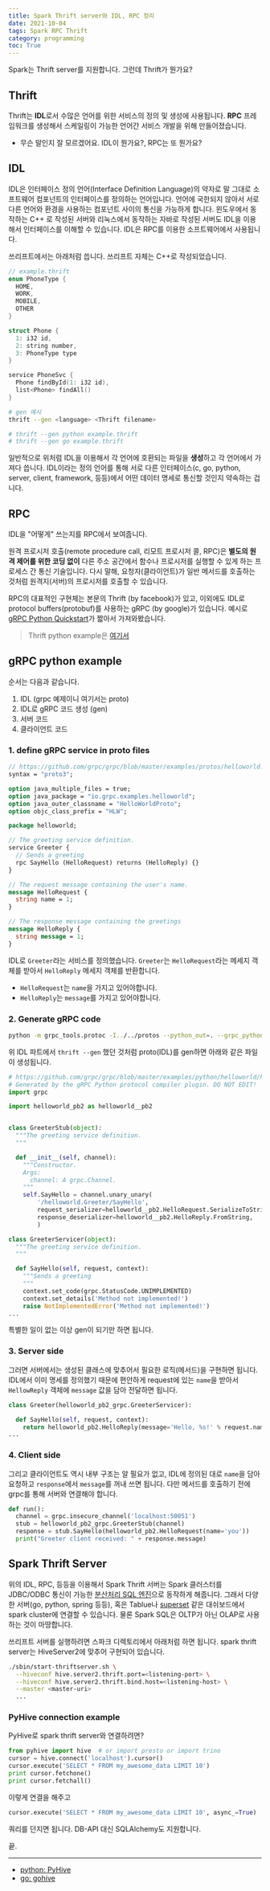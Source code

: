 ```yaml
---
title: Spark Thrift server와 IDL, RPC 정리
date: 2021-10-04
tags: Spark RPC Thrift
category: programming
toc: True
---
```


Spark는 Thrift server를 지원합니다. 그런데 Thrift가 뭔가요?

## Thrift

Thrift는 **IDL**로서 수많은 언어를 위한 서비스의 정의 및 생성에 사용됩니다. **RPC** 프레임워크를 생성해서 스케일링이 가능한 언어간 서비스 개발을 위해 만들어졌습니다.

* 무슨 말인지 잘 모르겠어요. IDL이 뭔가요?, RPC는 또 뭔가요?

## IDL

IDL은 인터페이스 정의 언어(Interface Definition Language)의 약자로 말 그대로 소프트웨어 컴포넌트의 인터페이스를 정의하는 언어입니다. 언어에 국한되지 않아서 서로 다른 언어와 환경을 사용하는 컴포넌트 사이의 통신을 가능하게 합니다. 윈도우에서 동작하는 C++ 로 작성된 서버와 리눅스에서 동작하는 자바로 작성된 서버도 IDL을 이용해서 인터페이스를 이해할 수 있습니다. IDL은 RPC를 이용한 소프트웨어에서 사용됩니다.

쓰리프트에서는 아래처럼 씁니다. 쓰리프트 자체는 C++로 작성되었습니다.

```c++
// example.thrift
enum PhoneType {
  HOME,
  WORK,
  MOBILE,
  OTHER
}

struct Phone {
  1: i32 id,
  2: string number,
  3: PhoneType type
}

service PhoneSvc {
  Phone findById(1: i32 id),
  list<Phone> findAll()
}
```

```sh
# gen 예시
thrift --gen <language> <Thrift filename>

# thrift --gen python example.thrift
# thrift --gen go example.thrift
```

일반적으로 위처럼 IDL을 이용해서 각 언어에 호환되는 파일을 **생성**하고 각 언어에서 가져다 씁니다. IDL이라는 정의 언어를 통해 서로 다른 인터페이스(c, go, python, server, client, framework, 등등)에서 어떤 데이터 명세로 통신할 것인지 약속하는 겁니다.

## RPC

IDL을 "어떻게" 쓰는지를 RPC에서 보여줍니다.

원격 프로시저 호출(remote procedure call, 리모트 프로시저 콜, RPC)은 **별도의 원격 제어를 위한 코딩 없이** 다른 주소 공간에서 함수나 프로시저를 실행할 수 있게 하는 프로세스 간 통신 기술입니다. 다시 말해, 요청자(클라이언트)가 일반 메서드를 호출하는 것처럼 원격지(서버)의 프로시저를 호출할 수 있습니다.

RPC의 대표적인 구현체는 본문의 Thrift (by facebook)가 있고, 이외에도 IDL로 protocol buffers(protobuf)를 사용하는 gRPC (by google)가 있습니다. 예시로 [gRPC Python Quickstart](https://grpc.io/docs/languages/python/quickstart/)가 짧아서 가져와봤습니다.

> Thrift python example은 [여기서](https://thrift.apache.org/tutorial/py.html)

## gRPC python example

순서는 다음과 같습니다.

1. IDL (grpc 예제이니 여기서는 proto)
2. IDL로 gRPC 코드 생성 (gen)
3. 서버 코드
4. 클라이언트 코드

### 1. define gRPC service in proto files

```proto
// https://github.com/grpc/grpc/blob/master/examples/protos/helloworld.proto
syntax = "proto3";

option java_multiple_files = true;
option java_package = "io.grpc.examples.helloworld";
option java_outer_classname = "HelloWorldProto";
option objc_class_prefix = "HLW";

package helloworld;

// The greeting service definition.
service Greeter {
  // Sends a greeting
  rpc SayHello (HelloRequest) returns (HelloReply) {}
}

// The request message containing the user's name.
message HelloRequest {
  string name = 1;
}

// The response message containing the greetings
message HelloReply {
  string message = 1;
}
```

IDL로 `Greeter`라는 서비스를 정의했습니다. `Greeter`는 `HelloRequest`라는 메세지 객체를 받아서 `HelloReply` 메세지 객체를 반환합니다.

* `HelloRequest`는 `name`을 가지고 있어야합니다.
* `HelloReply`는 `message`를 가지고 있어야합니다.

### 2. Generate gRPC code

```sh
python -m grpc_tools.protoc -I../../protos --python_out=. --grpc_python_out=. ../../protos/helloworld.proto
```

위 IDL 파트에서 `thrift --gen` 했던 것처럼 proto(IDL)를 gen하면 아래와 같은 파일이 생성됩니다.

```python
# https://github.com/grpc/grpc/blob/master/examples/python/helloworld/helloworld_pb2_grpc.py
# Generated by the gRPC Python protocol compiler plugin. DO NOT EDIT!
import grpc

import helloworld_pb2 as helloworld__pb2


class GreeterStub(object):
  """The greeting service definition.
  """

  def __init__(self, channel):
    """Constructor.
    Args:
      channel: A grpc.Channel.
    """
    self.SayHello = channel.unary_unary(
        '/helloworld.Greeter/SayHello',
        request_serializer=helloworld__pb2.HelloRequest.SerializeToString,
        response_deserializer=helloworld__pb2.HelloReply.FromString,
        )

class GreeterServicer(object):
  """The greeting service definition.
  """

  def SayHello(self, request, context):
    """Sends a greeting
    """
    context.set_code(grpc.StatusCode.UNIMPLEMENTED)
    context.set_details('Method not implemented!')
    raise NotImplementedError('Method not implemented!')
...
```

특별한 일이 없는 이상 gen이 되기만 하면 됩니다.

### 3. Server side

그러면 서버에서는 생성된 클래스에 맞추어서 필요한 로직(메서드)을 구현하면 됩니다. IDL에서 이미 명세를 정의했기 때문에 편안하게 request에 있는 `name`을 받아서 `HellowReply` 객체에 `message` 값을 담아 전달하면 됩니다.

```python
class Greeter(helloworld_pb2_grpc.GreeterServicer):

  def SayHello(self, request, context):
    return helloworld_pb2.HelloReply(message='Hello, %s!' % request.name)
...

```

### 4. Client side

그리고 클라이언트도 역시 내부 구조는 알 필요가 없고, IDL에 정의된 대로 `name`을 담아 요청하고 `response`에서 `message`를 꺼내 쓰면 됩니다.
다만 메서드를 호출하기 전에 grpc를 통해 서버와 연결해야 합니다.

```python
def run():
  channel = grpc.insecure_channel('localhost:50051')
  stub = helloworld_pb2_grpc.GreeterStub(channel)
  response = stub.SayHello(helloworld_pb2.HelloRequest(name='you'))
  print("Greeter client received: " + response.message)

```

## Spark Thrift Server

위의 IDL, RPC, 등등을 이용해서 Spark Thrift 서버는 Spark 클러스터를 JDBC/ODBC 통신이 가능한 [분산처리 SQL 엔진](https://spark.apache.org/docs/latest/sql-distributed-sql-engine.html#running-the-thrift-jdbcodbc-server)으로 동작하게 해줍니다. 그래서 다양한 서버(go, python, spring 등등), 혹은 Tablue나 [superset](https://superset.apache.org/docs/databases/spark-sql) 같은 대쉬보드에서 spark cluster에 연결할 수 있습니다. 물론 Spark SQL은 OLTP가 아닌 OLAP로 사용하는 것이 마땅합니다.

쓰리프트 서버를 실행하려면 스파크 디렉토리에서 아래처럼 하면 됩니다. spark thrift server는 HiveServer2에 맞추어 구현되어 있습니다.

```sh
./sbin/start-thriftserver.sh \
  --hiveconf hive.server2.thrift.port=<listening-port> \
  --hiveconf hive.server2.thrift.bind.host=<listening-host> \
  --master <master-uri>
  ...
```

### PyHive connection example

PyHive로 spark thrift server와 연결하려면?

```python
from pyhive import hive  # or import presto or import trino
cursor = hive.connect('localhost').cursor()
cursor.execute('SELECT * FROM my_awesome_data LIMIT 10')
print cursor.fetchone()
print cursor.fetchall()
```

이렇게 연결을 해주고

```python
cursor.execute('SELECT * FROM my_awesome_data LIMIT 10', async_=True)
```

쿼리를 던지면 됩니다. DB-API 대신 SQLAlchemy도 지원합니다.

끝.

---

* [python: PyHive](https://github.com/dropbox/PyHive)
* [go: gohive](https://github.com/beltran/gohive)
